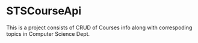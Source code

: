 # STSCourseApi
This is a project consists of CRUD of Courses info along with correspoding topics in Computer Science Dept. 
